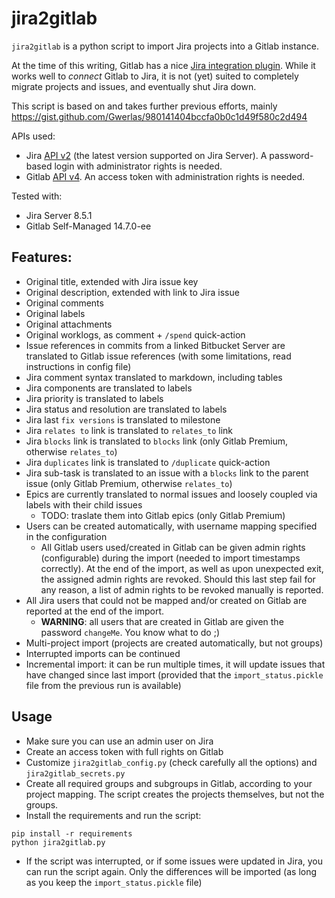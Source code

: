 # jira2gitlab

`jira2gitlab` is a python script to import Jira projects into a Gitlab instance.

At the time of this writing, Gitlab has a nice [Jira integration plugin](https://docs.gitlab.com/ee/integration/jira/). 
While it works well to _connect_ Gitlab to Jira, it is not (yet) suited to completely migrate projects and issues,
and eventually shut Jira down.

This script is based on and takes further previous efforts, mainly https://gist.github.com/Gwerlas/980141404bccfa0b0c1d49f580c2d494


APIs used:
- Jira [API v2](https://docs.atlassian.com/software/jira/docs/api/REST/8.5.0/) (the latest version supported on Jira Server). A password-based login with administrator rights is needed.
- Gitlab [API v4](https://docs.gitlab.com/ee/api/README.html). An access token with administration rights is needed.


Tested with:
- Jira Server 8.5.1
- Gitlab Self-Managed 14.7.0-ee

## Features:
- Original title, extended with Jira issue key
- Original description, extended with link to Jira issue
- Original comments
- Original labels
- Original attachments
- Original worklogs, as comment + `/spend` quick-action
- Issue references in commits from a linked Bitbucket Server are translated to Gitlab issue references
(with some limitations, read instructions in config file)
- Jira comment syntax translated to markdown, including tables
- Jira components are translated to labels
- Jira priority is translated to labels
- Jira status and resolution are translated to labels
- Jira last `fix versions` is translated to milestone
- Jira `relates to` link is translated to `relates_to` link
- Jira `blocks` link is translated to `blocks` link (only Gitlab Premium, otherwise `relates_to`)
- Jira `duplicates` link is translated to `/duplicate` quick-action
- Jira sub-task is translated to an issue with a `blocks` link to the parent issue (only Gitlab Premium, otherwise `relates_to`)
- Epics are currently translated to normal issues and loosely coupled via labels with their child issues
  - TODO: traslate them into Gitlab epics (only Gitlab Premium)
- Users can be created automatically, with username mapping specified in the configuration
  - All Gitlab users used/created in Gitlab can be given admin rights (configurable) during the import (needed to import timestamps correctly).
At the end of the import, as well as upon unexpected exit, the assigned admin rights are revoked.
Should this last step fail for any reason, a list of admin rights to be revoked manually is reported.
- All Jira users that could not be mapped and/or created on Gitlab are reported at the end of the import.
  - **WARNING**: all users that are created in Gitlab are given the password `changeMe`. You know what to do ;)
- Multi-project import (projects are created automatically, but not groups)
- Interrupted imports can be continued
- Incremental import: it can be run multiple times, it will update issues that have changed since last import (provided that the `import_status.pickle` file from the previous run is available)

## Usage
- Make sure you can use an admin user on Jira
- Create an access token with full rights on Gitlab
- Customize `jira2gitlab_config.py` (check carefully all the options) and `jira2gitlab_secrets.py`
- Create all required groups and subgroups in Gitlab, according to your project mapping.
The script creates the projects themselves, but not the groups.
- Install the requirements and run the script:
```
pip install -r requirements
python jira2gitlab.py
```
- If the script was interrupted, or if some issues were updated in Jira, you can run the script again.
Only the differences will be imported (as long as you keep the `import_status.pickle` file)




